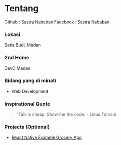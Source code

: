 # Tentang
Github : [Sastra Nababan](https://github.com/SastraNababan)
Facebook : [Sastra Nababan](https://www.facebook.com/sastranababan)

### Lokasi
Setia Budi, Medan

### 2nd Home
DevC Medan

### Bidang yang di minati
- Web Development 

### Inspirational Quote
> “Talk is cheap. Show me the code. - Linus Torvald

### Projects (Optional) 
- [React Native Example Grocery App](https://github.com/SastraNababan/grocery-app)
